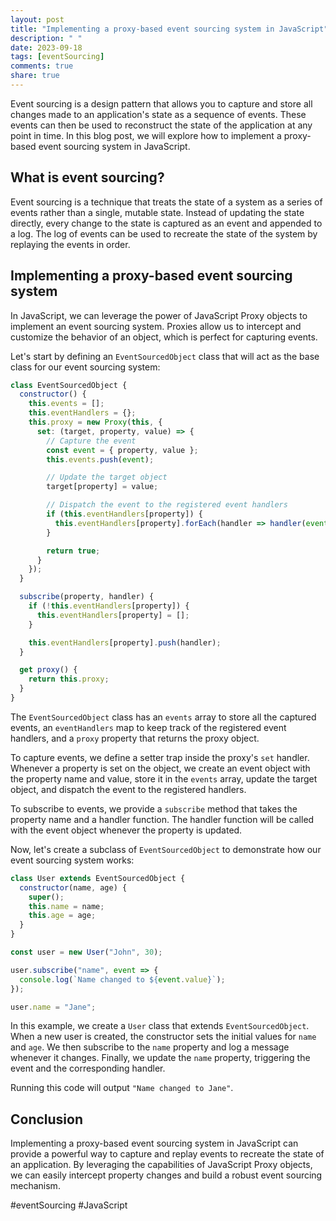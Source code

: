 ```yaml
---
layout: post
title: "Implementing a proxy-based event sourcing system in JavaScript"
description: " "
date: 2023-09-18
tags: [eventSourcing]
comments: true
share: true
---
```


Event sourcing is a design pattern that allows you to capture and store all changes made to an application's state as a sequence of events. These events can then be used to reconstruct the state of the application at any point in time. In this blog post, we will explore how to implement a proxy-based event sourcing system in JavaScript.

## What is event sourcing?

Event sourcing is a technique that treats the state of a system as a series of events rather than a single, mutable state. Instead of updating the state directly, every change to the state is captured as an event and appended to a log. The log of events can be used to recreate the state of the system by replaying the events in order.

## Implementing a proxy-based event sourcing system

In JavaScript, we can leverage the power of JavaScript Proxy objects to implement an event sourcing system. Proxies allow us to intercept and customize the behavior of an object, which is perfect for capturing events.

Let's start by defining an `EventSourcedObject` class that will act as the base class for our event sourcing system:

```javascript
class EventSourcedObject {
  constructor() {
    this.events = [];
    this.eventHandlers = {};
    this.proxy = new Proxy(this, {
      set: (target, property, value) => {
        // Capture the event
        const event = { property, value };
        this.events.push(event);

        // Update the target object
        target[property] = value;

        // Dispatch the event to the registered event handlers
        if (this.eventHandlers[property]) {
          this.eventHandlers[property].forEach(handler => handler(event));
        }

        return true;
      }
    });
  }

  subscribe(property, handler) {
    if (!this.eventHandlers[property]) {
      this.eventHandlers[property] = [];
    }

    this.eventHandlers[property].push(handler);
  }

  get proxy() {
    return this.proxy;
  }
}
```

The `EventSourcedObject` class has an `events` array to store all the captured events, an `eventHandlers` map to keep track of the registered event handlers, and a `proxy` property that returns the proxy object.

To capture events, we define a setter trap inside the proxy's `set` handler. Whenever a property is set on the object, we create an event object with the property name and value, store it in the `events` array, update the target object, and dispatch the event to the registered handlers.

To subscribe to events, we provide a `subscribe` method that takes the property name and a handler function. The handler function will be called with the event object whenever the property is updated.

Now, let's create a subclass of `EventSourcedObject` to demonstrate how our event sourcing system works:

```javascript
class User extends EventSourcedObject {
  constructor(name, age) {
    super();
    this.name = name;
    this.age = age;
  }
}

const user = new User("John", 30);

user.subscribe("name", event => {
  console.log(`Name changed to ${event.value}`);
});

user.name = "Jane";
```

In this example, we create a `User` class that extends `EventSourcedObject`. When a new user is created, the constructor sets the initial values for `name` and `age`. We then subscribe to the `name` property and log a message whenever it changes. Finally, we update the `name` property, triggering the event and the corresponding handler.

Running this code will output `"Name changed to Jane"`.

## Conclusion

Implementing a proxy-based event sourcing system in JavaScript can provide a powerful way to capture and replay events to recreate the state of an application. By leveraging the capabilities of JavaScript Proxy objects, we can easily intercept property changes and build a robust event sourcing mechanism.

#eventSourcing #JavaScript
